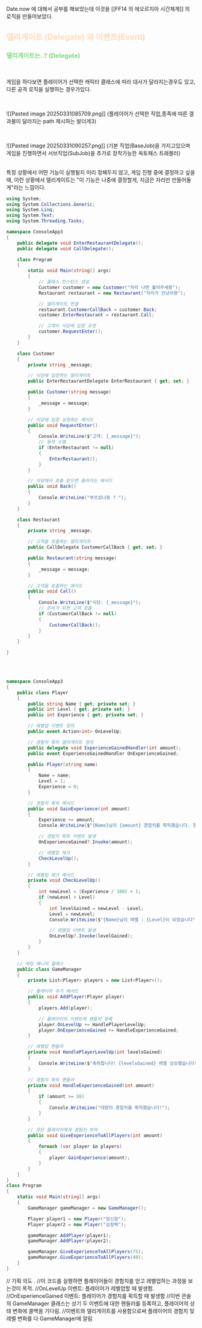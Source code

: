 
Date.now 에 대해서 공부를 해보았는데 
이것을 [[FF14 의 에오르지아 시간체계]] 의 로직을 만들어보았다.



## <font color="#ffdab9">델리게이트 (Delegate) 와 이벤트(Event)</font>

### <font color="#77dd77">델리게이트는..? (Delegate)</font>

<br>

게임을 하다보면 플레이어가 선택한 캐릭터 클래스에 따라 대사가 달라지는경우도 있고,
다른 공격 로직을 실행하는 경우가있다.

<br>


![[Pasted image 20250331085709.png]]
(플레이어가 선택한 직업,종족에 따른 결과물이 달라지는 path 제시하는 발더게3)

<br>

![[Pasted image 20250331090257.png]]
(기본 직업(BaseJob)을 가지고있으며 게임을 진행하면서 서브직업(SubJob)을 추가로 장착가능한 옥토패스 트래블러)

<br>
특정 상황에서 어떤 기능이 실행될지 미리 정해두지 않고, 게임 진행 중에 결정하고 싶을 때, 이런 상황에서 델리게이트는 "이 기능은 나중에 결정할게, 지금은 자리만 만들어둘게"라는 느낌이다.





<br>



```cs
using System;
using System.Collections.Generic;
using System.Linq;
using System.Text;
using System.Threading.Tasks;

namespace ConsoleApp3
{
    public delegate void EnterRestaurantDelegate();
    public delegate void CallDelegate();

    class Program
    {
        static void Main(string[] args)
        {
            // 클래스 인스턴스 생성
            Customer customer = new Customer("자리 나면 불러주세용");
            Restaurant restaurant = new Restaurant("자리가 안났어용");

            // 델리게이트 연결
            restaurant.CustomerCallBack = customer.Back;
            customer.EnterRestaurant = restaurant.Call;

            // 고객이 식당에 입장 요청
            customer.RequestEnter();
        }
    }

    class Customer
    {
        private string _message;

        // 식당에 입장하는 델리게이트
        public EnterRestaurantDelegate EnterRestaurant { get; set; }

        public Customer(string message)
        {
            _message = message;
        }

        // 식당에 입장 요청하는 메서드
        public void RequestEnter()
        {
            Console.WriteLine($"고객: {_message}");
            // 동작 수행
            if (EnterRestaurant != null)
            {
                EnterRestaurant();
            }
        }

        // 식당에서 호출 받으면 돌아가는 메서드
        public void Back()
        {
            Console.WriteLine("부르셨나용 ? ");
        }
    }

    class Restaurant
    {
        private string _message;

        // 고객을 호출하는 델리게이트
        public CallDelegate CustomerCallBack { get; set; }

        public Restaurant(string message)
        {
            _message = message;
        }

        // 고객을 호출하는 메서드
        public void Call()
        {
            Console.WriteLine($"식당: {_message}");
            // 준비가 되면 고객 호출
            if (CustomerCallBack != null)
            {
                CustomerCallBack();
            }
        }
    }

}
```


<br>

<br>


```cs
namespace ConsoleApp3
{
    public class Player
    {
        public string Name { get; private set; }
        public int Level { get; private set; }
        public int Experience { get; private set; }

        // 레벨업 이벤트 정의
        public event Action<int> OnLevelUp;

        // 경험치 획득 델리게이트 정의
        public delegate void ExperienceGainedHandler(int amount);
        public event ExperienceGainedHandler OnExperienceGained;

        public Player(string name)
        {
            Name = name;
            Level = 1;
            Experience = 0;
        }

        // 경험치 획득 메서드
        public void GainExperience(int amount)
        {
            Experience += amount;
            Console.WriteLine($"{Name}님이 {amount} 경험치를 획득했습니다. 현재 경험치: {Experience}");

            // 경험치 획득 이벤트 발생
            OnExperienceGained?.Invoke(amount);

            // 레벨업 체크
            CheckLevelUp();
        }

        // 레벨업 체크 메서드
        private void CheckLevelUp()
        {
            int newLevel = (Experience / 100) + 1;
            if (newLevel > Level)
            {
                int levelGained = newLevel - Level;
                Level = newLevel;
                Console.WriteLine($"{Name}님이 레벨 : {Level}이 되었습니다");

                // 레벨업 이벤트 발생
                OnLevelUp?.Invoke(levelGained);
            }
        }
    }

    // 게임 매니저 클래스
    public class GameManager
    {
        private List<Player> players = new List<Player>();

        // 플레이어 추가 메서드
        public void AddPlayer(Player player)
        {
            players.Add(player);

            // 플레이어의 이벤트에 핸들러 등록
            player.OnLevelUp += HandlePlayerLevelUp;
            player.OnExperienceGained += HandleExperienceGained;
        }

        // 레벨업 핸들러
        private void HandlePlayerLevelUp(int levelsGained)
        {
            Console.WriteLine($"축하합니다! {levelsGained} 레벨 상승했습니다!");
        }

        // 경험치 획득 핸들러
        private void HandleExperienceGained(int amount)
        {
            if (amount >= 50)
            {
                Console.WriteLine("대량의 경험치를 획득했습니다!");
            }
        }

        // 모든 플레이어에게 경험치 부여
        public void GiveExperienceToAllPlayers(int amount)
        {
            foreach (var player in players)
            {
                player.GainExperience(amount);
            }
        }
    }
}
class Program
{
    static void Main(string[] args)
    {
        GameManager gameManager = new GameManager();

        Player player1 = new Player("엄신원");
        Player player2 = new Player("김정택");

        gameManager.AddPlayer(player1);
        gameManager.AddPlayer(player2);

        gameManager.GiveExperienceToAllPlayers(75);
        gameManager.GiveExperienceToAllPlayers(40);
    }
}
```

// 기획 의도 . 
//이 코드를 실행하면 플레이어들이 경험치를 얻고 레벨업하는 과정을 보는것이 목적.
//OnLevelUp 이벤트: 플레이어가 레벨업할 때 발생함.
//OnExperienceGained 이벤트: 플레이어가 경험치를 획득할 때 발생함
//이번 콘솔의 GameManager 클래스는 상기 두 이벤트에 대한 핸들러를 등록하고, 플레이어의 상태 변화에 콜백을 기다림.
//이벤트와 델리게이트를 사용함으로써 플레이어의 경험치 및 레벨 변화를 다 GameManager에 알림 